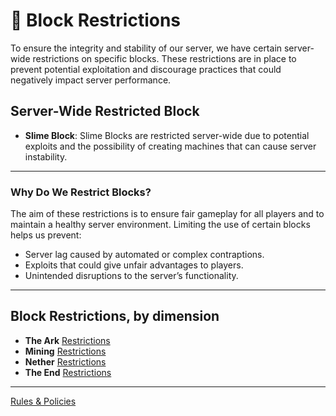 # 🚫 Block Restrictions

To ensure the integrity and stability of our server, we have certain server-wide restrictions on specific blocks. These restrictions are in place to prevent potential exploitation and discourage practices that could negatively impact server performance.

## Server-Wide Restricted Block

* **Slime Block**: Slime Blocks are restricted server-wide due to potential exploits and the possibility of creating machines that can cause server instability.

***

### Why Do We Restrict Blocks?

The aim of these restrictions is to ensure fair gameplay for all players and to maintain a healthy server environment. Limiting the use of certain blocks helps us prevent:

* Server lag caused by automated or complex contraptions.
* Exploits that could give unfair advantages to players.
* Unintended disruptions to the server’s functionality.

***

## Block Restrictions, by dimension

- **The Ark** [Restrictions](the-ark-restrictions.md)
- **Mining** [Restrictions](mining-restrictions.md)
- **Nether** [Restrictions](nether-restrictions.md)
- **The End** [Restrictions](the-end-restrictions.md)

***

[Rules & Policies](../)
